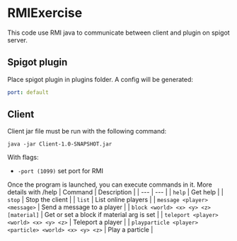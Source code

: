 # RMIExercise
This code use RMI java to communicate between client and plugin on spigot server.
## Spigot plugin
Place spigot plugin in plugins folder. A config will be generated:
```yaml
port: default
```
## Client
Client jar file must be run with the following command:
```
java -jar Client-1.0-SNAPSHOT.jar
```
With flags:
- `-port (1099)` set port for RMI

Once the program is launched, you can execute commands in it. More details with /help
| Command  | Description |
| --- | --- |
| `help` | Get help |
| `stop` | Stop the client |
| `list` | List online players |
| `message <player> <message>` | Send a message to a player |
| `block <world> <x> <y> <z> [material]` | Get or set a block if material arg is set |
| `teleport <player> <world> <x> <y> <z>` | Teleport a player |
| `playparticle <player> <particle> <world> <x> <y> <z>` | Play a particle |
